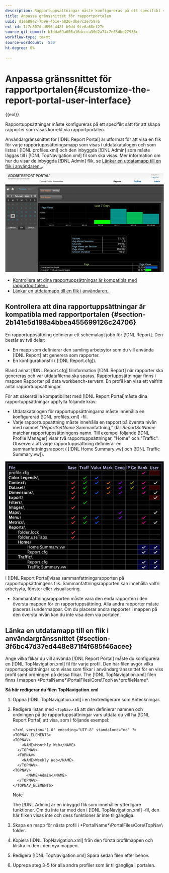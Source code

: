 ```yaml
---
description: Rapportuppsättningar måste konfigureras på ett specifikt sätt för att skapa rapporter som visas korrekt via rapportportalen.
title: Anpassa gränssnittet för rapportportalen
uuid: d1ea88e2-7b9e-4b1e-a826-dbe7c2e75976
exl-id: 1f7c807d-d896-448f-b9dd-9fe6a68ef27e
source-git-commit: b1dda69a606a16dccca30d2a74c7e63dbd27936c
workflow-type: tm+mt
source-wordcount: '530'
ht-degree: 0%

---
```


# Anpassa gränssnittet för rapportportalen{#customize-the-report-portal-user-interface}

{{eol}}

Rapportuppsättningar måste konfigureras på ett specifikt sätt för att skapa rapporter som visas korrekt via rapportportalen.

Användargränssnittet för [!DNL Report Portal] är utformat för att visa en flik för varje rapportuppsättningsmapp som visas i utdatakatalogen och som listas i [!DNL profiles.xml] och den inbyggda [!DNL Admin] som måste läggas till i [!DNL TopNavigation.xml] fil som ska visas. Mer information om hur du visar de inbyggda [!DNL Admin] flik, se [Länkar en utdatamapp till en flik i användaren..](../../../home/c-rpt-oview/c-install-rpt-port/c-rpt-port-user-inter.md#section-3f6bc47d37ed448e871f4f685f46acee).

![](assets/report_portal_home.png)

* [Kontrollera att dina rapportuppsättningar är kompatibla med rapportportalen..](../../../home/c-rpt-oview/c-install-rpt-port/c-rpt-port-user-inter.md#section-2b141e5d198a4bbea455699126c24706)
* [Länkar en utdatamapp till en flik i användaren..](../../../home/c-rpt-oview/c-install-rpt-port/c-rpt-port-user-inter.md#section-3f6bc47d37ed448e871f4f685f46acee)

## Kontrollera att dina rapportuppsättningar är kompatibla med rapportportalen {#section-2b141e5d198a4bbea455699126c24706}

En rapportuppsättning definierar ett schemalagt jobb för [!DNL Report]. Den består av två delar:

* En mapp som definierar den samling arbetsytor som du vill använda [!DNL Report] att generera som rapporter.
* En konfigurationsfil ( [!DNL Report.cfg]).

Bland annat [!DNL Report.cfg] filinformation [!DNL Report] när rapporter ska genereras och var utdatafilerna ska sparas. Rapportuppsättningar finns i mappen Rapporter på data workbench-servern. En profil kan visa ett valfritt antal rapportuppsättningar.

För att säkerställa kompatibilitet med [!DNL Report Portal]måste dina rapportuppsättningar uppfylla följande krav:

* Utdatakatalogen för rapportuppsättningarna måste innehålla en konfigurerad [!DNL profiles.xml] -fil.
* Varje rapportuppsättning måste innehålla en rapport på översta nivån med namnet &quot;*ReportSetName* Sammanfattning,&quot; där *ReportSetName* matchar rapportuppsättningens namn. Till exempel följande [!DNL Profile Manager] visar två rapportuppsättningar, &quot;Home&quot; och &quot;Traffic&quot;. Observera att varje rapportuppsättning definierar en sammanfattningsrapport ( [!DNL Home Summary.vw] och [!DNL Traffic Summary.vw]).

![](assets/rptPort_scrn_RptSets.png)

I [!DNL Report Portal]visas sammanfattningsrapporten på rapportuppsättningens flik. Sammanfattningsrapporten kan innehålla valfri arbetsyta, fönster eller visualisering.

* Sammanfattningsrapporten måste vara den enda rapporten i den översta mappen för en rapportuppsättning. Alla andra rapporter måste placeras i undermappar. Om du placerar andra rapporter i mappen på den översta nivån kan du inte visa dem via portalen.

## Länka en utdatamapp till en flik i användargränssnittet {#section-3f6bc47d37ed448e871f4f685f46acee}

Ange vilka flikar du vill använda [!DNL Report Portal] måste du konfigurera en [!DNL TopNavigation.xml] fil för varje profil. Den här filen avgör vilka rapportuppsättningar som visas som flikar i användargränssnittet för en viss profil samt ordningen på dessa flikar. The [!DNL TopNavigation.xml] filen finns i mappen \*PortalName*\PortalFiles\Core\TopNav\*profileName*.

**Så här redigerar du filen TopNavigation.xml**

1. Öppna [!DNL TopNavigation.xml] i en textredigerare som Anteckningar.
1. Redigera listan med `<TopNav>` så att den definierar namnen och ordningen på de rapportuppsättningar vars utdata du vill ha [!DNL Report Portal] att visa, som i följande exempel:

   ```
   <?xml version="1.0" encoding="UTF-8" standalone="no" ?>
   <TOPNAV_ELEMENTS>
   <TOPNAV>
       <NAME>Monthly Web</NAME>
     </TOPNAV>
     <TOPNAV>
       <NAME>Weekly Web</NAME>
     </TOPNAV>
   <TOPNAV> 
         <NAME>Admin</NAME> 
     </TOPNAV>
   </TOPNAV_ELEMENTS>
   ```

   >[!NOTE]
   >
   >The [!DNL Admin] är en inbyggd flik som innehåller ytterligare funktioner. Om du inte tar med den i [!DNL TopNavigation.xml] -fil, den här fliken visas inte och dess funktioner är inte tillgängliga.

1. Skapa en mapp för nästa profil i \*PortalName*\PortalFiles\Core\TopNav\ folder.
1. Kopiera [!DNL TopNavigation.xml] från den första profilmappen och klistra in den i den nya mappen.
1. Redigera [!DNL TopNavigation.xml] Spara sedan filen efter behov.
1. Upprepa steg 3-5 för alla andra profiler som är tillgängliga i portalen.
